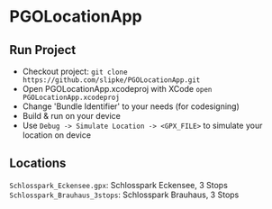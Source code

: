 # PGOLocationApp

## Run Project

* Checkout project: `git clone https://github.com/slipke/PGOLocationApp.git`
* Open PGOLocationApp.xcodeproj with XCode `open PGOLocationApp.xcodeproj`
* Change 'Bundle Identifier' to your needs (for codesigning)
* Build & run on your device
* Use `Debug -> Simulate Location -> <GPX_FILE>` to simulate your location on device


## Locations

`Schlosspark_Eckensee.gpx`: Schlosspark Eckensee, 3 Stops
`Schlosspark_Brauhaus_3stops`: Schlosspark Brauhaus, 3 Stops
